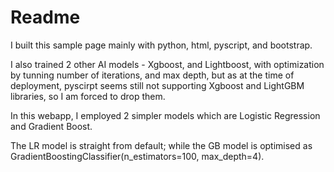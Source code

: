 # Readme
I built this sample page mainly with python, html, pyscript, and bootstrap.

I also trained 2 other AI models - Xgboost, and Lightboost, with optimization by tunning number of iterations, and max depth, but as at the time of deployment, pyscirpt seems still not supporting Xgboost and LightGBM libraries, so I am forced to drop them. 

In this webapp, I employed 2 simpler models which are Logistic Regression and Gradient Boost.

The LR model is straight from default; while the GB model is optimised as GradientBoostingClassifier(n_estimators=100, max_depth=4).
